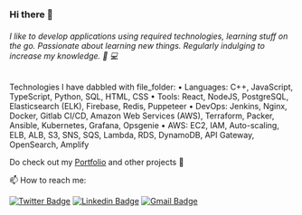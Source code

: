 ### Hi there 👋

###### I like to develop applications using required technologies, learning stuff on the go. Passionate about learning new things. Regularly indulging to increase my knowledge. 🔭 :computer:

Technologies I have dabbled with file_folder:
• Languages: C++, JavaScript, TypeScript, Python, SQL, HTML, CSS
• Tools: React, NodeJS, PostgreSQL, Elasticsearch (ELK), Firebase, Redis, Puppeteer
• DevOps: Jenkins, Nginx, Docker, Gitlab CI/CD, Amazon Web Services (AWS), Terraform, Packer, Ansible,
Kubernetes, Grafana, Opsgenie
• AWS: EC2, IAM, Auto-scaling, ELB, ALB, S3, SNS, SQS, Lambda, RDS, DynamoDB, API Gateway, OpenSearch, Amplify
  
Do check out my [Portfolio](https://yatingupta.engineer/) and other projects :small_blue_diamond:

📫 How to reach me: 

[![Twitter Badge](https://img.shields.io/badge/-Yatin_Gupta-1ca0f1?style=flat-square&logo=twitter&logoColor=white&link=https://twitter.com/Yat777Gupta)](https://twitter.com/Yat777Gupta)  [![Linkedin Badge](https://img.shields.io/badge/-Yatin_Gupta-blue?style=flat-square&logo=Linkedin&logoColor=white&link=https://www.linkedin.com/in/yatingupta777///)](https://www.linkedin.com/in/yatingupta777) [![Gmail Badge](https://img.shields.io/badge/-yatingupta7777@gmail.com-c14438?style=flat-square&logo=Gmail&logoColor=white&link=mailto:yatingupta7777@gmail.com)](mailto:yatingupta7777@gmail.com)

<!--
**YatinGupta777/YatinGupta777** is a ✨ _special_ ✨ repository because its `README.md` (this file) appears on your GitHub profile.

Disclaimer: My old projects don't reflect the git strategy that I use now 😛 . Clean, small, descriptive, and atomic commits is the way to go 🚀
